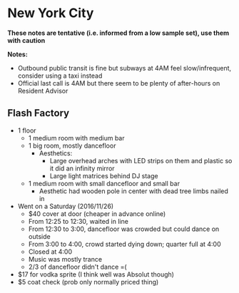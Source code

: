 # New York City
**These notes are tentative (i.e. informed from a low sample set), use them with caution**

**Notes:**

- Outbound public transit is fine but subways at 4AM feel slow/infrequent, consider using a taxi instead
- Official last call is 4AM but there seem to be plenty of after-hours on Resident Advisor

## Flash Factory
- 1 floor
    - 1 medium room with medium bar
    - 1 big room, mostly dancefloor
        - Aesthetics:
            - Large overhead arches with LED strips on them and plastic so it did an infinity mirror
            - Large light matrices behind DJ stage
    - 1 medium room with small dancefloor and small bar
        - Aesthetic had wooden pole in center with dead tree limbs nailed in
- Went on a Saturday (2016/11/26)
    - $40 cover at door (cheaper in advance online)
    - From 12:25 to 12:30, waited in line
    - From 12:30 to 3:00, dancefloor was crowded but could dance on outside
    - From 3:00 to 4:00, crowd started dying down; quarter full at 4:00
    - Closed at 4:00
    - Music was mostly trance
    - 2/3 of dancefloor didn't dance =(
- $17 for vodka sprite (I think well was Absolut though)
- $5 coat check (prob only normally priced thing)
